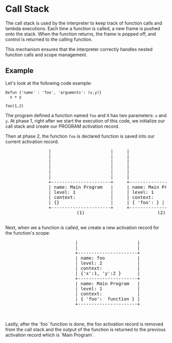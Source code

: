 
# Call Stack

The call stack is used by the interpreter to keep track of function calls and lambda executions. Each time a function is called, a new frame is pushed onto the stack. When the function returns, the frame is popped off, and control is returned to the calling function.

This mechanism ensures that the interpreter correctly handles nested function calls and scope management.

## Example
Let's look at the following code example:
```
Defun {'name' : 'foo', 'arguments': (x,y)}
  x + y

foo(1,2)
```
The program defined a function named `foo` and it has two parameters: `x` and `y`.
At phase 1, right after we start the execution of this code, we initialize our call stack and create our PROGRAM activation record.

Then at phase 2, the function `foo` is declared function is saved into our current activation record.

<div style="text-align: center;">
  <pre>
                |                      |     |                      |
                |                      |     |                      |
                |                      |     |                      |
                |                      |     |                      |
                |                      |     |                      |
                |                      |     |                      |
                +----------------------+     +----------------------+
                | name: Main Program   |     | name: Main Program   |
                | level: 1             |     | level: 1             |
                | context:             |     | context:             |
                | {}                   |     | { 'foo': <function>} | 
                +----------------------+     +----------------------+
                          (1)                           (2)
  </pre>
</div>

Next, when we a function is called, we create a new activation record for the function's scope:
<div style="text-align: center;">
  <pre>
                |                      |
                |                      |
                +----------------------+
                | name: foo            |
                | level: 2             |
                | context:             |
                | {'x':1, 'y':2 }      |
                +----------------------+
                | name: Main Program   |
                | level: 1             |
                | context:             |
                | { 'foo':  function } |
                +----------------------+

  </pre>
</div>
Lastly, after the `foo` function is done, the foo activation record is removed from the call stack and the output of the function is returned to the previous activation record which is `Main Program`.
